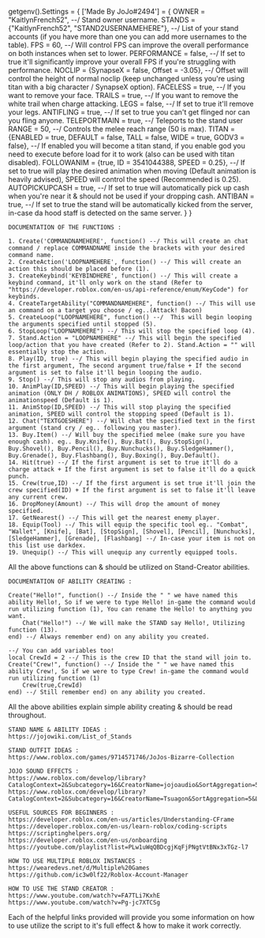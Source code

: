 getgenv().Settings = {
    ['Made By JoJo#2494'] = {
        OWNER = "KaitlynFrench52", --/ Stand owner username.
        STANDS = {"KaitlynFrench52", "STAND2USERNAMEHERE"}, --/ List of your stand accounts (if you have more than one you can add more usernames to the table).
        FPS = 60, --/ Will control FPS can improve the overall performance on both instances when set to lower.
        PERFORMANCE = false, --/ If set to true it'll significantly improve your overall FPS if you're struggling with performance.
        NOCLIP = {SynapseX = false, Offset = -3.05}, --/ Offset will control the height of normal noclip (keep unchanged unless you're using titan with a big character / SynapseX option).
        FACELESS = true, --/ If you want to remove your face.
        TRAILS = true, --/ If you want to remove the white trail when charge attacking.
        LEGS = false, --/ If set to true it'll remove your legs.
        ANTIFLING = true, --/ If set to true you can't get flinged nor can you fling anyone.
        TELEPORTMAIN = true, --/ Teleports to the stand user
        RANGE = 50, --/ Controls the melee reach range (50 is max).
        TITAN = {ENABLED = true, DEFAULT = false, TALL = false, WIDE = true, GODV3 = false}, --/ If enabled you will become a titan stand, if you enable god you need to execute before load for it to work (also can be used with titan disabled).
        FOLLOWANIM = {true, ID = 3541044388, SPEED = 0.25}, --/ If set to true will play the desired animation when moving (Default animation is heavily advised), SPEED will control the speed (Recommended is 0.25).
        AUTOPICKUPCASH = true, --/ If set to true will automatically pick up cash when you're near it & should not be used if your dropping cash.
        ANTIBAN = true, --/ If set to true the stand will be automatically kicked from the server, in-case da hood staff is detected on the same server.
    }
}



```
DOCUMENTATION OF THE FUNCTIONS :

1. Create('COMMANDNAMEHERE', function() --/ This will create an chat command / replace COMMANDNAME inside the brackets with your desired command name.
2. CreateAction('LOOPNAMEHERE', function() --/ This will create an action this should be placed before (1).
3. CreateKeybind('KEYBINDHERE', function() --/ This will create a keybind command, it'll only work on the stand (Refer to "https://developer.roblox.com/en-us/api-reference/enum/KeyCode") for keybinds.
4. CreateTargetAbility("COMMANDNAMEHERE", function() --/ This will use an command on a target you choose / eg..(Attack! Bacon)
5. CreateLoop("LOOPNAMEHERE", function() --/  This will begin looping the arguments specified until stopped (5).
6. StopLoop("LOOPNAMEHERE") --/ This will stop the specified loop (4).
7. Stand.Action = "LOOPNAMEHERE" --/ This will begin the specified loop/action that you have created (Refer to 2). Stand.Action = "" will essentially stop the action.
8. Play(ID, true) --/ This will begin playing the specified audio in the first argument, The second argument true/false + If the second argument is set to false it'll begin looping the audio.
9. Stop() --/ This will stop any audios from playing.
10. AnimPlay(ID,SPEED) --/ This will begin playing the specified animation (ONLY DH / ROBLOX ANIMATIONS), SPEED will control the animationspeed (Default is 1).
11. AnimStop(ID,SPEED) --/ This will stop playing the specified animation, SPEED will control the stopping speed (Default is 1).
12. Chat("TEXTGOESHERE") --/ Will chat the specified text in the first argument (stand cry / eg.. following you master).
13. Buy.Item() --/ Will buy the specified melee (make sure you have enough cash). eg.. Buy.Knife(), Buy.Bat(), Buy.StopSign(), Buy.Shovel(), Buy.Pencil(), Buy.Nunchucks(), Buy.SledgeHammer(), Buy.Grenade(), Buy.Flashbang(), Buy.Boxing(), Buy.Default().
14. Hit(true) --/ If the first argument is set to true it'll do a charge attack + If the first argument is set to false it'll do a quick punch.
15. Crew(true,ID) --/ If the first argument is set true it'll join the crew specified(ID) + If the first argument is set to false it'll leave any current crew.
16. DropMoney(Amount) --/ This will drop the amount of money specified.
17. GetNearest() --/ This will get the nearest enemy player.
18. Equip(Tool) --/ This will equip the specific tool eg.. "Combat", "Wallet", [Knife], [Bat], [StopSign], [Shovel], [Pencil], [Nunchucks], [SledgeHammer], [Grenade], [Flashbang] --/ In-case your item is not on this list use darkdex.
19. Unequip() --/ This will unequip any currently equipped tools.
```
All the above functions can & should be utilized on Stand-Creator abilities.

```
DOCUMENTATION OF ABILITY CREATING :

Create("Hello!", function() --/ Inside the " " we have named this ability Hello!, So if we were to type Hello! in-game the command would run utilizing function (1), You can rename the Hello! to anything you want.
    Chat("Hello!") --/ We will make the STAND say Hello!, Utilizing function (13).
end) --/ Always remember end) on any ability you created.

--/ You can add variables too!
local CrewId = 2 --/ This is the crew ID that the stand will join to.
Create("Crew!", function() --/ Inside the " " we have named this ability Crew!, So if we were to type Crew! in-game the command would run utilizing function (1)
    Crew(true,CrewId)
end) --/ Still remember end) on any ability you created.

```
All the above abilities explain simple ability creating & should be read throughout.
```
STAND NAME & ABILITY IDEAS :
https://jojowiki.com/List_of_Stands

STAND OUTFIT IDEAS :
https://www.roblox.com/games/9714571746/JoJos-Bizarre-Collection 

JOJO SOUND EFFECTS :
https://www.roblox.com/develop/library?CatalogContext=2&Subcategory=16&CreatorName=jojoaudio&SortAggregation=5&LegendExpanded=true&Category=9
https://www.roblox.com/develop/library?CatalogContext=2&Subcategory=16&CreatorName=Tsuagon&SortAggregation=5&LegendExpanded=true&Category=9

USEFUL SOURCES FOR BEGINNERS :
https://developer.roblox.com/en-us/articles/Understanding-CFrame
https://developer.roblox.com/en-us/learn-roblox/coding-scripts
https://scriptinghelpers.org/
https://developer.roblox.com/en-us/onboarding
https://youtube.com/playlist?list=PLw1uWqQBDcgjKqFjPNgtVtBNx3xTGz-l7

HOW TO USE MULTIPLE ROBLOX INSTANCES :
https://wearedevs.net/d/Multiple%20Games
https://github.com/ic3w0lf22/Roblox-Account-Manager

HOW TO USE THE STAND CREATOR :
https://www.youtube.com/watch?v=FA7TLi7KxhE
https://www.youtube.com/watch?v=Pg-jc7XTCSg
```
Each of the helpful links provided will provide you some information on how to use utilize the script to it's full effect & how to make it work correctly.
